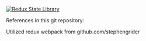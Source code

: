 <a href="https://ibb.co/bHYSrG"><img src="https://preview.ibb.co/b27WJw/Redux_State_Library.gif" alt="Redux State Library" border="0" /></a>

References in this git repository:

Utilized redux webpack from github.com/stephengrider
